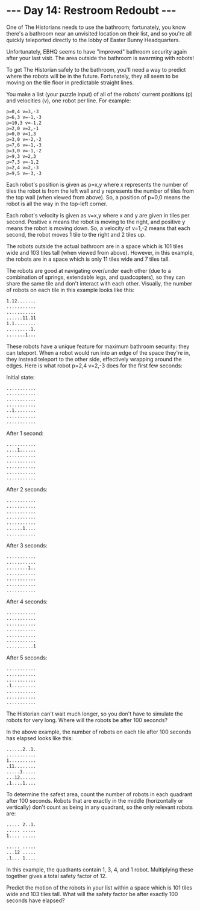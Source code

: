 # --- Day 14: Restroom Redoubt ---

One of The Historians needs to use the bathroom; fortunately, you know there's a
bathroom near an unvisited location on their list, and so you're all quickly
teleported directly to the lobby of Easter Bunny Headquarters.

Unfortunately, EBHQ seems to have "improved" bathroom security again after your
last visit. The area outside the bathroom is swarming with robots!

To get The Historian safely to the bathroom, you'll need a way to predict where
the robots will be in the future. Fortunately, they all seem to be moving on the
tile floor in predictable straight lines.

You make a list (your puzzle input) of all of the robots' current positions (p)
and velocities (v), one robot per line. For example:

```txt
p=0,4 v=3,-3
p=6,3 v=-1,-3
p=10,3 v=-1,2
p=2,0 v=2,-1
p=0,0 v=1,3
p=3,0 v=-2,-2
p=7,6 v=-1,-3
p=3,0 v=-1,-2
p=9,3 v=2,3
p=7,3 v=-1,2
p=2,4 v=2,-3
p=9,5 v=-3,-3
```

Each robot's position is given as p=x,y where x represents the number of tiles
the robot is from the left wall and y represents the number of tiles from the
top wall (when viewed from above). So, a position of p=0,0 means the robot is
all the way in the top-left corner.

Each robot's velocity is given as v=x,y where x and y are given in tiles per
second. Positive x means the robot is moving to the right, and positive y means
the robot is moving down. So, a velocity of v=1,-2 means that each second, the
robot moves 1 tile to the right and 2 tiles up.

The robots outside the actual bathroom are in a space which is 101 tiles wide
and 103 tiles tall (when viewed from above). However, in this example, the
robots are in a space which is only 11 tiles wide and 7 tiles tall.

The robots are good at navigating over/under each other (due to a combination of
springs, extendable legs, and quadcopters), so they can share the same tile and
don't interact with each other. Visually, the number of robots on each tile in
this example looks like this:

```txt
1.12.......
...........
...........
......11.11
1.1........
.........1.
.......1...
```

These robots have a unique feature for maximum bathroom security: they can
teleport. When a robot would run into an edge of the space they're in, they
instead teleport to the other side, effectively wrapping around the edges. Here
is what robot p=2,4 v=2,-3 does for the first few seconds:

Initial state:

```txt
...........
...........
...........
...........
..1........
...........
...........
```

After 1 second:

```txt
...........
....1......
...........
...........
...........
...........
...........
```

After 2 seconds:

```txt
...........
...........
...........
...........
...........
......1....
...........
```

After 3 seconds:

```txt
...........
...........
........1..
...........
...........
...........
...........
```

After 4 seconds:

```txt
...........
...........
...........
...........
...........
...........
..........1
```

After 5 seconds:

```txt
...........
...........
...........
.1.........
...........
...........
...........
```

The Historian can't wait much longer, so you don't have to simulate the robots
for very long. Where will the robots be after 100 seconds?

In the above example, the number of robots on each tile after 100 seconds has
elapsed looks like this:

```txt
......2..1.
...........
1..........
.11........
.....1.....
...12......
.1....1....
```

To determine the safest area, count the number of robots in each quadrant after
100 seconds. Robots that are exactly in the middle (horizontally or vertically)
don't count as being in any quadrant, so the only relevant robots are:

```txt
..... 2..1.
..... .....
1.... .....

..... .....
...12 .....
.1... 1....
```

In this example, the quadrants contain 1, 3, 4, and 1 robot. Multiplying these
together gives a total safety factor of 12.

Predict the motion of the robots in your list within a space which is 101 tiles
wide and 103 tiles tall. What will the safety factor be after exactly 100
seconds have elapsed?
